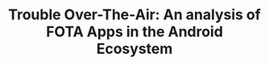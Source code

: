 ---
title: "Trouble Over-The-Air: An analysis of FOTA Apps in the Android Ecosystem"
categories: publications
comments: true
en: true
link: https://eprints.networks.imdea.org/2292/1/paper.pdf
description: A systematic analysis of FOTA software in Android Phones
keywords: "FOTA, Android, Android Ecosystem, Android Updates"
authors: Eduardo Blázquez, Sergio Pastrana, Álvaro FEAL, Julien GAMBA, Platon Kotzias, Narseo VALLINA-RODRÍGUEZ, Juan Tapiador
conference: 42nd IEEE Symposium on Security and Privacy. March 2021
---